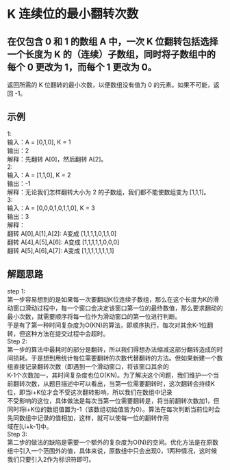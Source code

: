 # K 连续位的最小翻转次数
## 在仅包含 0 和 1 的数组 A 中，一次 K 位翻转包括选择一个长度为 K 的（连续）子数组，同时将子数组中的每个 0 更改为 1，而每个 1 更改为 0。  
返回所需的 K 位翻转的最小次数，以便数组没有值为 0 的元素。如果不可能，返回 -1。
## 示例   
1:  
输入：A = [0,1,0], K = 1   
输出：2   
解释：先翻转 A[0]，然后翻转 A[2]。   
2:  
输入：A = [1,1,0], K = 2  
输出：-1  
解释：无论我们怎样翻转大小为 2 的子数组，我们都不能使数组变为 [1,1,1]。  
3:  
输入：A = [0,0,0,1,0,1,1,0], K = 3  
输出：3  
解释：  
翻转 A[0],A[1],A[2]: A变成 [1,1,1,1,0,1,1,0]  
翻转 A[4],A[5],A[6]: A变成 [1,1,1,1,1,0,0,0]   
翻转 A[5],A[6],A[7]: A变成 [1,1,1,1,1,1,1,1]  
## 解题思路  
step 1:  
第一步容易想到的是如果每一次要翻动K位连续子数组，那么在这个长度为K的滑动窗口滑动过程中，每一个窗口会决定该窗口第一位的最终数值，那么要求翻动的最小次数，就需要顺序将每一位作为滑动窗口的第一位进行判断。  
于是有了第一种时间复杂度为O(KN)的算法，即顺序执行，每次对其余K-1位翻转，但这种方法在提交过程中会超时。  
Step 2:  
第一步的算法中最耗时的部分是翻转，所以我们得想办法缩减这部分翻转造成的时间损耗。于是想到用统计每位需要翻转的次数代替翻转的方法。但如果新建一个数组直接记录翻转次数（即遇到一个滑动窗口，将该窗口其余的  
K-1个次数加一，其时间复杂度也位O(KN)。为了解决这个问题，我们维护一个当前翻转次数，从题目描述中可以看出，当第一位需要翻转时，这次翻转会持续K位，即当i+K位才会不受这次翻转影响，所以我们在数组中记录  
不受影响的这位，具体做法是每次当第一位需要翻转是，将当前翻转次数加1，但同时将i+K位的数组值置为-1（该数组初始值皆为0）。算法在每次判断当前位时会先同数组中记录的值相加，这样，就可以使每一位的翻转作用  
域在[i,i+k-1]中。  
Step 3:  
第二步的做法的缺陷是需要一个额外的复杂度为O(N)的空间。优化方法是在原数组中引入一个范围外的值，具体来说，原数组中只会出现0，1两种情况，这时候我们只要引入2作为标识符即可。

